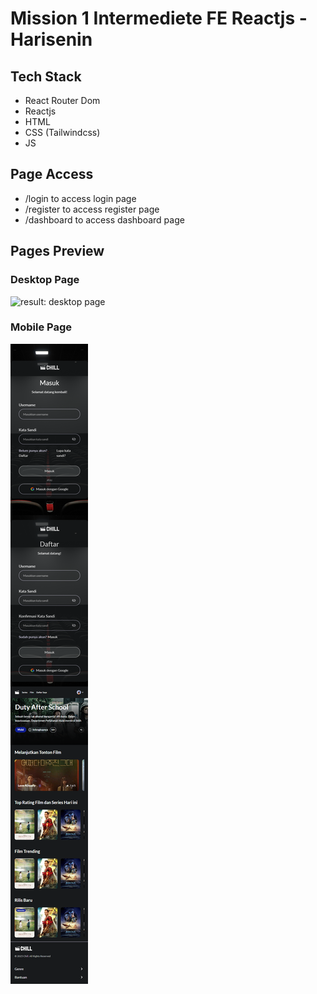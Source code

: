 # Mission 1 Intermediete FE Reactjs - Harisenin

## Tech Stack

- React Router Dom
- Reactjs
- HTML
- CSS (Tailwindcss)
- JS

## Page Access

- /login to access login page
- /register to access register page
- /dashboard to access dashboard page

## Pages Preview

### Desktop Page

![result: desktop page](./src/assets/img/result-desktop.png)

### Mobile Page

![result: desktop page](./src/assets/img/result-mobile.png)

